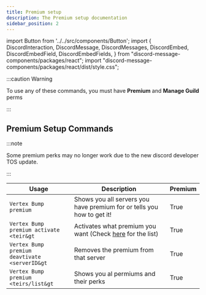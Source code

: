 ```yaml
---
title: Premium setup
description: The Premium setup documentation
sidebar_position: 2
---
```


import Button from '../../src/components/Button';
import {
  DiscordInteraction,
  DiscordMessage,
  DiscordMessages,
  DiscordEmbed,
  DiscordEmbedField,
  DiscordEmbedFields,
} from "discord-message-components/packages/react";
import "discord-message-components/packages/react/dist/style.css";

:::caution Warning

To use any of these commands, you must have **Premium** and **Manage Guild** perms

:::

## Premium Setup Commands

:::note

Some premium perks may no longer work due to the new discord developer TOS update.

:::

| Usage | Description | Premium |
| ----------- | ----------- | ----------- |
| <code><DiscordMention>Vertex Bump</DiscordMention> premium</code> | Shows you all servers you have premium for or tells you how to get it! | <premium>True</premium> |
| <code><DiscordMention>Vertex Bump</DiscordMention> premium activate &lt;teir&gt</code> | Activates what premium you want (Check [here](../premium.md) for the list) | <premium>True</premium> |
| <code><DiscordMention>Vertex Bump</DiscordMention> premium deavtivate &lt;serverID&gt</code> | Removes the premium from that server | <premium>True</premium> |
| <code><DiscordMention>Vertex Bump</DiscordMention> premium &lt;teirs/list&gt</code> | Shows you al permiums and their perks | <premium>True</premium> |